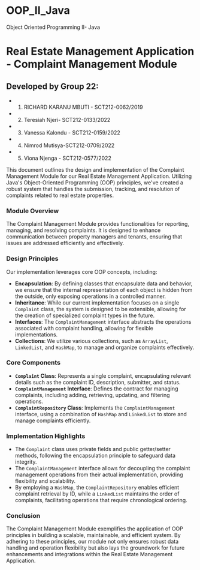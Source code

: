 # OOP_II_Java
Object Oriented Programming II- Java

# Real Estate Management Application - Complaint Management Module

## Developed by Group 22: 
- 1. RICHARD KARANU MBUTI - SCT212-0062/2019
- 2. Teresiah Njeri- SCT212-0133/2022
- 3. Vanessa Kalondu - SCT212-0159/2022
- 4. Nimrod Mutisya-SCT212-0709/2022
- 5. Viona Njenga - SCT212-0577/2022


This document outlines the design and implementation of the Complaint Management Module for our Real Estate Management Application. Utilizing Java's Object-Oriented Programming (OOP) principles, we've created a robust system that handles the submission, tracking, and resolution of complaints related to real estate properties.

### Module Overview

The Complaint Management Module provides functionalities for reporting, managing, and resolving complaints. It is designed to enhance communication between property managers and tenants, ensuring that issues are addressed efficiently and effectively.

### Design Principles

Our implementation leverages core OOP concepts, including:

- **Encapsulation**: By defining classes that encapsulate data and behavior, we ensure that the internal representation of each object is hidden from the outside, only exposing operations in a controlled manner.
- **Inheritance**: While our current implementation focuses on a single `Complaint` class, the system is designed to be extensible, allowing for the creation of specialized complaint types in the future.
- **Interfaces**: The `ComplaintManagement` interface abstracts the operations associated with complaint handling, allowing for flexible implementations.
- **Collections**: We utilize various collections, such as `ArrayList`, `LinkedList`, and `HashMap`, to manage and organize complaints effectively.

### Core Components

- **`Complaint` Class**: Represents a single complaint, encapsulating relevant details such as the complaint ID, description, submitter, and status.
- **`ComplaintManagement` Interface**: Defines the contract for managing complaints, including adding, retrieving, updating, and filtering operations.
- **`ComplaintRepository` Class**: Implements the `ComplaintManagement` interface, using a combination of `HashMap` and `LinkedList` to store and manage complaints efficiently.

### Implementation Highlights

- The `Complaint` class uses private fields and public getter/setter methods, following the encapsulation principle to safeguard data integrity.
- The `ComplaintManagement` interface allows for decoupling the complaint management operations from their actual implementation, providing flexibility and scalability.
- By employing a `HashMap`, the `ComplaintRepository` enables efficient complaint retrieval by ID, while a `LinkedList` maintains the order of complaints, facilitating operations that require chronological ordering.

### Conclusion

The Complaint Management Module exemplifies the application of OOP principles in building a scalable, maintainable, and efficient system. By adhering to these principles, our module not only ensures robust data handling and operation flexibility but also lays the groundwork for future enhancements and integrations within the Real Estate Management Application.

